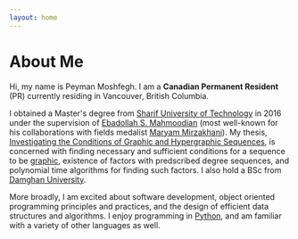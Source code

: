 ```yaml
---
layout: home
---
```


# About Me

Hi, my name is Peyman Moshfegh.
I am a **Canadian Permanent Resident** (PR) currently residing in Vancouver, British Columbia.

I obtained a Master's degree from [Sharif University of Technology](https://en.wikipedia.org/wiki/Sharif_University_of_Technology) in 2016 under the supervision of [Ebadollah S. Mahmoodian](https://en.wikipedia.org/wiki/Ebadollah_S._Mahmoodian) (most well-known for his collaborations with fields medalist [Maryam Mirzakhani](https://en.wikipedia.org/wiki/Maryam_Mirzakhani)).
My thesis, [Investigating the Conditions of Graphic and Hypergraphic Sequences](http://repository.sharif.edu/resource/438918/investigating-the-conditions-of-graphic-and-hypergraphic-sequences), 
is concerned with finding necessary and sufficient conditions for a sequence to be [graphic](http://mathworld.wolfram.com/GraphicSequence.html), existence of factors with predscribed degree sequences, and polynomial time algorithms for finding such factors.
I also hold a BSc from [Damghan University](https://en.wikipedia.org/wiki/Damghan_University).

More broadly, I am excited about software development, object oriented programming principles and practices, and the design of efficient data structures and algorithms.
I enjoy programming in [Python](https://en.wikipedia.org/wiki/Python), and am familiar with a variety of other languages as well.
